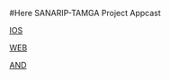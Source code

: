 #Here SANARIP-TAMGA Project Appcast

[IOS ](/appcast-ios.xml) 

[WEB ](/appcast-web.xml)

[AND ](/appcast-and.xml)

